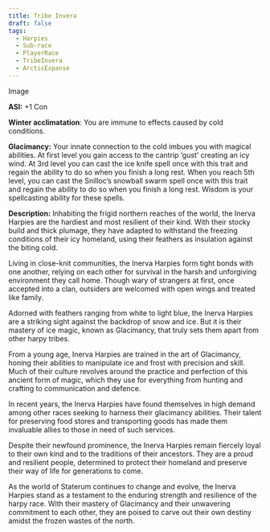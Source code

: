 ```yaml
---
title: Tribe Invera
draft: false
tags:
  - Harpies
  - Sub-race
  - PlayerRace
  - TribeInvera
  - ArcticExpanse
---
```

Image

**ASI:** +1 Con

**Winter acclimatation**: You are immune to effects caused by cold conditions.

**Glacimancy:** Your innate connection to the cold imbues you with magical abilities. At first level you gain access to the cantrip ‘gust’ creating an icy wind. At 3rd level you can cast the ice knife spell once with this trait and regain the ability to do so when you finish a long rest. When you reach 5th level, you can cast the Snilloc’s snowball swarm spell once with this trait and regain the ability to do so when you finish a long rest. Wisdom is your spellcasting ability for these spells.

**Description:**
Inhabiting the frigid northern reaches of the world, the Inerva Harpies are the hardiest and most resilient of their kind. With their stocky build and thick plumage, they have adapted to withstand the freezing conditions of their icy homeland, using their feathers as insulation against the biting cold.

Living in close-knit communities, the Inerva Harpies form tight bonds with one another, relying on each other for survival in the harsh and unforgiving environment they call home. Though wary of strangers at first, once accepted into a clan, outsiders are welcomed with open wings and treated like family.

Adorned with feathers ranging from white to light blue, the Inerva Harpies are a striking sight against the backdrop of snow and ice. But it is their mastery of ice magic, known as Glacimancy, that truly sets them apart from other harpy tribes.

From a young age, Inerva Harpies are trained in the art of Glacimancy, honing their abilities to manipulate ice and frost with precision and skill. Much of their culture revolves around the practice and perfection of this ancient form of magic, which they use for everything from hunting and crafting to communication and defence.

In recent years, the Inerva Harpies have found themselves in high demand among other races seeking to harness their glacimancy abilities. Their talent for preserving food stores and transporting goods has made them invaluable allies to those in need of such services.

Despite their newfound prominence, the Inerva Harpies remain fiercely loyal to their own kind and to the traditions of their ancestors. They are a proud and resilient people, determined to protect their homeland and preserve their way of life for generations to come.

As the world of Staterum continues to change and evolve, the Inerva Harpies stand as a testament to the enduring strength and resilience of the harpy race. With their mastery of Glacimancy and their unwavering commitment to each other, they are poised to carve out their own destiny amidst the frozen wastes of the north.
